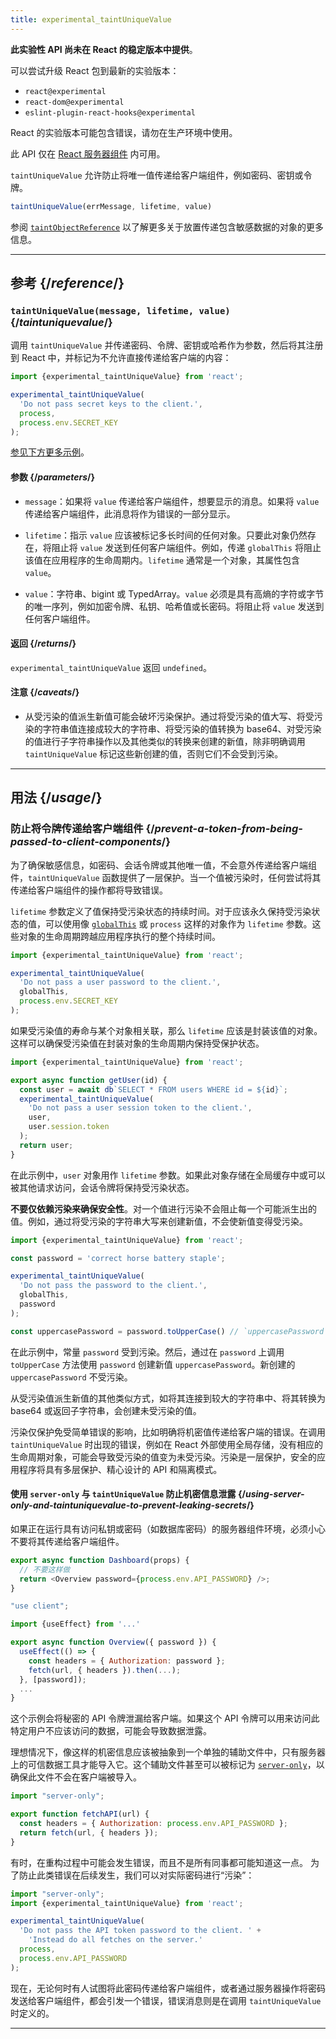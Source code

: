```yaml
---
title: experimental_taintUniqueValue
---
```


<Wip>

**此实验性 API 尚未在 React 的稳定版本中提供**。

可以尝试升级 React 包到最新的实验版本：

- `react@experimental`
- `react-dom@experimental`
- `eslint-plugin-react-hooks@experimental`

React 的实验版本可能包含错误，请勿在生产环境中使用。

此 API 仅在 [React 服务器组件](/reference/react/use-client) 内可用。

</Wip>


<Intro>

`taintUniqueValue` 允许防止将唯一值传递给客户端组件，例如密码、密钥或令牌。

```js
taintUniqueValue(errMessage, lifetime, value)
```

参阅 [`taintObjectReference`](/reference/react/experimental_taintObjectReference) 以了解更多关于放置传递包含敏感数据的对象的更多信息。

</Intro>

<InlineToc />

---

## 参考 {/*reference*/}

### `taintUniqueValue(message, lifetime, value)` {/*taintuniquevalue*/}

调用 `taintUniqueValue` 并传递密码、令牌、密钥或哈希作为参数，然后将其注册到 React 中，并标记为不允许直接传递给客户端的内容：

```js
import {experimental_taintUniqueValue} from 'react';

experimental_taintUniqueValue(
  'Do not pass secret keys to the client.',
  process,
  process.env.SECRET_KEY
);
```

[参见下方更多示例](#usage)。

#### 参数 {/*parameters*/}

* `message`：如果将 `value` 传递给客户端组件，想要显示的消息。如果将 `value` 传递给客户端组件，此消息将作为错误的一部分显示。

* `lifetime`：指示 `value` 应该被标记多长时间的任何对象。只要此对象仍然存在，将阻止将 `value` 发送到任何客户端组件。例如，传递 `globalThis` 将阻止该值在应用程序的生命周期内。`lifetime` 通常是一个对象，其属性包含 `value`。

* `value`：字符串、bigint 或 TypedArray。`value` 必须是具有高熵的字符或字节的唯一序列，例如加密令牌、私钥、哈希值或长密码。将阻止将 `value` 发送到任何客户端组件。

#### 返回 {/*returns*/}

`experimental_taintUniqueValue` 返回 `undefined`。

#### 注意 {/*caveats*/}

- 从受污染的值派生新值可能会破坏污染保护。通过将受污染的值大写、将受污染的字符串值连接成较大的字符串、将受污染的值转换为 base64、对受污染的值进行子字符串操作以及其他类似的转换来创建的新值，除非明确调用 `taintUniqueValue` 标记这些新创建的值，否则它们不会受到污染。

---

## 用法 {/*usage*/}

### 防止将令牌传递给客户端组件 {/*prevent-a-token-from-being-passed-to-client-components*/}

为了确保敏感信息，如密码、会话令牌或其他唯一值，不会意外传递给客户端组件，`taintUniqueValue` 函数提供了一层保护。当一个值被污染时，任何尝试将其传递给客户端组件的操作都将导致错误。

`lifetime` 参数定义了值保持受污染状态的持续时间。对于应该永久保持受污染状态的值，可以使用像 [`globalThis`](https://developer.mozilla.org/zh-CN/docs/Web/JavaScript/Reference/Global_Objects/globalThis) 或 `process` 这样的对象作为 `lifetime` 参数。这些对象的生命周期跨越应用程序执行的整个持续时间。

```js
import {experimental_taintUniqueValue} from 'react';

experimental_taintUniqueValue(
  'Do not pass a user password to the client.',
  globalThis,
  process.env.SECRET_KEY
);
```

如果受污染值的寿命与某个对象相关联，那么 `lifetime` 应该是封装该值的对象。这样可以确保受污染值在封装对象的生命周期内保持受保护状态。

```js
import {experimental_taintUniqueValue} from 'react';

export async function getUser(id) {
  const user = await db`SELECT * FROM users WHERE id = ${id}`;
  experimental_taintUniqueValue(
    'Do not pass a user session token to the client.',
    user,
    user.session.token
  );
  return user;
}
```

在此示例中，`user` 对象用作 `lifetime` 参数。如果此对象存储在全局缓存中或可以被其他请求访问，会话令牌将保持受污染状态。

<Pitfall>

**不要仅依赖污染来确保安全性**。对一个值进行污染不会阻止每一个可能派生出的值。例如，通过将受污染的字符串大写来创建新值，不会使新值变得受污染。


```js
import {experimental_taintUniqueValue} from 'react';

const password = 'correct horse battery staple';

experimental_taintUniqueValue(
  'Do not pass the password to the client.',
  globalThis,
  password
);

const uppercasePassword = password.toUpperCase() // `uppercasePassword` 不受污染
```

在此示例中，常量 `password` 受到污染。然后，通过在 `password` 上调用 `toUpperCase` 方法使用 `password` 创建新值 `uppercasePassword`。新创建的 `uppercasePassword` 不受污染。

从受污染值派生新值的其他类似方式，如将其连接到较大的字符串中、将其转换为 base64 或返回子字符串，会创建未受污染的值。

污染仅保护免受简单错误的影响，比如明确将机密值传递给客户端的错误。在调用 `taintUniqueValue` 时出现的错误，例如在 React 外部使用全局存储，没有相应的生命周期对象，可能会导致受污染的值变为未受污染。污染是一层保护，安全的应用程序将具有多层保护、精心设计的 API 和隔离模式。

</Pitfall>

<DeepDive>

#### 使用 `server-only` 与 `taintUniqueValue` 防止机密信息泄露 {/*using-server-only-and-taintuniquevalue-to-prevent-leaking-secrets*/}

如果正在运行具有访问私钥或密码（如数据库密码）的服务器组件环境，必须小心不要将其传递给客户端组件。

```js
export async function Dashboard(props) {
  // 不要这样做
  return <Overview password={process.env.API_PASSWORD} />;
}
```

```js
"use client";

import {useEffect} from '...'

export async function Overview({ password }) {
  useEffect(() => {
    const headers = { Authorization: password };
    fetch(url, { headers }).then(...);
  }, [password]);
  ...
}
```

这个示例会将秘密的 API 令牌泄漏给客户端。如果这个 API 令牌可以用来访问此特定用户不应该访问的数据，可能会导致数据泄露。

[comment]: <> (TODO: 一旦 `server-only` 文档写好就就将其链接到对应处)

理想情况下，像这样的机密信息应该被抽象到一个单独的辅助文件中，只有服务器上的可信数据工具才能导入它。这个辅助文件甚至可以被标记为 [`server-only`](https://www.npmjs.com/package/server-only)，以确保此文件不会在客户端被导入。

```js
import "server-only";

export function fetchAPI(url) {
  const headers = { Authorization: process.env.API_PASSWORD };
  return fetch(url, { headers });
}
```

有时，在重构过程中可能会发生错误，而且不是所有同事都可能知道这一点。
为了防止此类错误在后续发生，我们可以对实际密码进行“污染”：

```js
import "server-only";
import {experimental_taintUniqueValue} from 'react';

experimental_taintUniqueValue(
  'Do not pass the API token password to the client. ' +
    'Instead do all fetches on the server.'
  process,
  process.env.API_PASSWORD
);
```

现在，无论何时有人试图将此密码传递给客户端组件，或者通过服务器操作将密码发送给客户端组件，都会引发一个错误，错误消息则是在调用 `taintUniqueValue` 时定义的。

</DeepDive>

---
